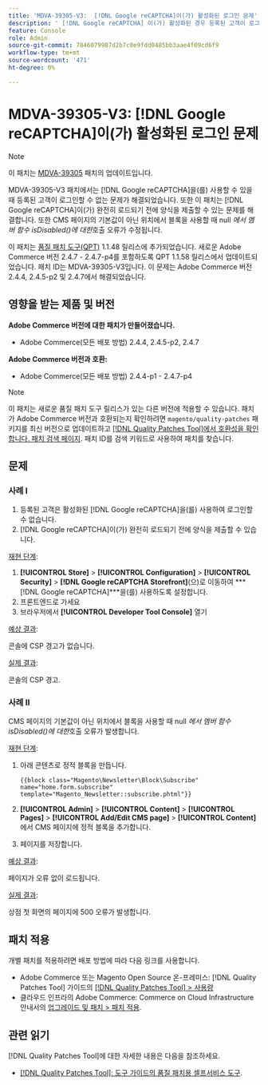 ```yaml
---
title: 'MDVA-39305-V3:  [!DNL Google reCAPTCHA]이(가) 활성화된 로그인 문제'
description: ' [!DNL Google reCAPTCHA] 이(가) 활성화된 경우 등록된 고객이 로그인할 수 없는 Adobe Commerce 문제를 해결하려면 MDVA-39305-V3 패치를 적용합니다. 또한 이 패치는  [!DNL Google reCAPTCHA] 완전히 로드되기 전에 양식을 제출할 수 있는 문제도 해결합니다. 또한 CMS 페이지에서 블록이 기본값이 아닌 위치에 사용될 때 null*에서 멤버 함수 isDisabled()에 대한 *호출 오류가 수정됩니다.'
feature: Console
role: Admin
source-git-commit: 7846079987d2b7c0e9fdd0485bb3aae4f09cd6f9
workflow-type: tm+mt
source-wordcount: '471'
ht-degree: 0%

---
```


# MDVA-39305-V3: [!DNL Google reCAPTCHA]이(가) 활성화된 로그인 문제

>[!NOTE]
>
>이 패치는 [MDVA-39305](/help/tools/quality-patches-tool/patches-available-in-qpt/v1-1-1/mdva-39305-login-issues-with-enabled-google-recaptcha.md) 패치의 업데이트입니다.

MDVA-39305-V3 패치에서는 [!DNL Google reCAPTCHA]을(를) 사용할 수 있을 때 등록된 고객이 로그인할 수 없는 문제가 해결되었습니다. 또한 이 패치는 [!DNL Google reCAPTCHA]이(가) 완전히 로드되기 전에 양식을 제출할 수 있는 문제를 해결합니다. 또한 CMS 페이지의 기본값이 아닌 위치에서 블록을 사용할 때 null *에서 멤버 함수 isDisabled()에 대한*&#x200B;호출 오류가 수정됩니다.

이 패치는 [품질 패치 도구(QPT)](https://experienceleague.adobe.com/en/docs/commerce-knowledge-base/kb/announcements/commerce-announcements/magento-quality-patches-released-new-tool-to-self-serve-quality-patches) 1.1.48 릴리스에 추가되었습니다. 새로운 Adobe Commerce 버전 2.4.7 - 2.4.7-p4를 포함하도록 QPT 1.1.58 릴리스에서 업데이트되었습니다. 패치 ID는 MDVA-39305-V3입니다. 이 문제는 Adobe Commerce 버전 2.4.4, 2.4.5-p2 및 2.4.7에서 해결되었습니다.

## 영향을 받는 제품 및 버전

**Adobe Commerce 버전에 대한 패치가 만들어졌습니다.**

* Adobe Commerce(모든 배포 방법) 2.4.4, 2.4.5-p2, 2.4.7

**Adobe Commerce 버전과 호환:**

* Adobe Commerce(모든 배포 방법) 2.4.4-p1 - 2.4.7-p4

>[!NOTE]
>
>이 패치는 새로운 품질 패치 도구 릴리스가 있는 다른 버전에 적용할 수 있습니다. 패치가 Adobe Commerce 버전과 호환되는지 확인하려면 `magento/quality-patches` 패키지를 최신 버전으로 업데이트하고 [[!DNL Quality Patches Tool]에서 호환성을 확인합니다. 패치 검색 페이지](https://experienceleague.adobe.com/en/docs/commerce-knowledge-base/kb/announcements/commerce-announcements/magento-quality-patches-released-new-tool-to-self-serve-quality-patches). 패치 ID를 검색 키워드로 사용하여 패치를 찾습니다.

## 문제

### 사례 I

1. 등록된 고객은 활성화된 [!DNL Google reCAPTCHA]을(를) 사용하여 로그인할 수 없습니다.
1. [!DNL Google reCAPTCHA]이(가) 완전히 로드되기 전에 양식을 제출할 수 있습니다.

<u>재현 단계</u>:

1. **[!UICONTROL Store]** > **[!UICONTROL Configuration]** > **[!UICONTROL Security]** > **[!DNL Google reCAPTCHA Storefront]**(으)로 이동하여 ***[!DNL Google reCAPTCHA]***을(를) 사용하도록 설정합니다.
1. 프론트엔드로 가세요
1. 브라우저에서 **[!UICONTROL Developer Tool Console]** 열기

<u>예상 결과</u>:

콘솔에 CSP 경고가 없습니다.

<u>실제 결과</u>:

콘솔의 CSP 경고.

### 사례 II

CMS 페이지의 기본값이 아닌 위치에서 블록을 사용할 때 null *에서 멤버 함수 isDisabled()에 대한*&#x200B;호출 오류가 발생합니다.

<u>재현 단계</u>:

1. 아래 콘텐츠로 정적 블록을 만듭니다.

   ```
   {{block class="Magento\Newsletter\Block\Subscribe" name="home.form.subscribe"
   template="Magento_Newsletter::subscribe.phtml"}}
   ```

1. **[!UICONTROL Admin]** > **[!UICONTROL Content]** > **[!UICONTROL Pages]** > **[!UICONTROL Add/Edit CMS page]** > **[!UICONTROL Content]**&#x200B;에서 CMS 페이지에 정적 블록을 추가합니다.
1. 페이지를 저장합니다.

<u>예상 결과</u>:

페이지가 오류 없이 로드됩니다.

<u>실제 결과</u>:

상점 첫 화면의 페이지에 500 오류가 발생합니다.

## 패치 적용

개별 패치를 적용하려면 배포 방법에 따라 다음 링크를 사용합니다.

* Adobe Commerce 또는 Magento Open Source 온-프레미스: [!DNL Quality Patches Tool] 가이드의 [[!DNL Quality Patches Tool] > 사용량](/help/tools/quality-patches-tool/usage.md)
* 클라우드 인프라의 Adobe Commerce: Commerce on Cloud Infrastructure 안내서의 [업그레이드 및 패치 > 패치 적용](https://experienceleague.adobe.com/docs/commerce-cloud-service/user-guide/develop/upgrade/apply-patches.html).

## 관련 읽기

[!DNL Quality Patches Tool]에 대한 자세한 내용은 다음을 참조하세요.

* [[!DNL Quality Patches Tool]: 도구 가이드의 품질 패치용 셀프서비스 도구](/help/tools/quality-patches-tool/quality-patches-tool-to-self-serve-quality-patches.md).


